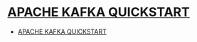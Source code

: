 # [APACHE KAFKA QUICKSTART](https://kafka.apache.org/quickstart)

- [APACHE KAFKA QUICKSTART](#apache-kafka-quickstart)
